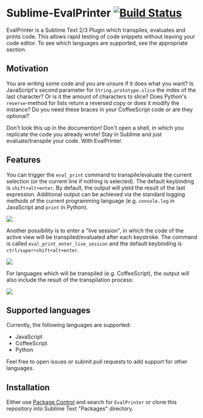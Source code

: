 Sublime-EvalPrinter [![Build Status](https://travis-ci.org/philippotto/Sublime-EvalPrinter.svg?branch=master)](https://travis-ci.org/philippotto/Sublime-EvalPrinter)
===================

EvalPrinter is a Sublime Text 2/3 Plugin which transpiles, evaluates and prints code. This allows rapid testing of code snippets without leaving your code editor.
To see which languages are supported, see the appropriate section.


## Motivation

You are writing some code and you are unsure if it does what you want? Is JavaScript's second parameter for ```String.prototype.slice``` the index of the last character? Or is it the amount of characters to slice? Does Python's ```reverse```-method for lists return a reversed copy or does it modify the instance?
Do you need these braces in your CoffeeScript code or are they optional?

Don't look this up in the documention! Don't open a shell, in which you replicate the code you already wrote! Stay in Sublime and just evaluate/transpile your code. With EvalPrinter.


## Features

You can trigger the ```eval_print``` command to transpile/evaluate the current selection (or the current line if nothing is selected). The default keybinding is ```shift+alt+enter```.
By default, the output will yield the result of the last expression. Additional output can be achieved via the standard logging methods of the current programming language (e.g. ```console.log``` in JavaScript and ```print``` in Python).

![](http://philippotto.github.io/Sublime-EvalPrinter/screens/javascript.gif)


Another possibility is to enter a "live session", in which the code of the active view will be transpiled/evaluated after each keystroke. The command is called ```eval_print_enter_live_session``` and the default keybinding is ```ctrl/super+shift+alt+enter```.


![](http://philippotto.github.io/Sublime-EvalPrinter/screens/javascript-live-session.gif)


For languages which will be transpiled (e.g. CoffeeScript), the output will also include the result of the transpilation process:

![](http://philippotto.github.io/Sublime-EvalPrinter/screens/coffeescript.gif)


## Supported languages

Currently, the following languages are supported:

- JavaScript
- CoffeeScript
- Python

Feel free to open issues or submit pull requests to add support for other languages.


## Installation

Either use [Package Control](https://sublime.wbond.net/installation) and search for `EvalPrinter` or clone this repository into Sublime Text "Packages" directory.
